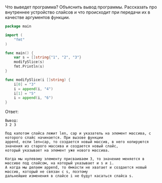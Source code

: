 Что выведет программа? Объяснить вывод программы. Рассказать про внутреннее устройство слайсов и что происходит при передачи их в качестве аргументов функции.

```go
package main

import (
	"fmt"
)

func main() {
	var s = []string{"1", "2", "3"}
	modifySlice(s)
	fmt.Println(s)
}

func modifySlice(i []string) {
	i[0] = "3"
	i = append(i, "4")
	i[1] = "5"
	i = append(i, "6")
}
```

Ответ:
```
Вывод:
3 2 3

Под капотом слайса лежит len, cap и указатель на элемент массива, с которого слайс начинается. При вызове функции
append, если len=cap, то создается новый массив, в него копируются значения из старого массива и создается новый слайс,
который указывает на элемент уже нового массива.

Когда мы нулевому элементу присваиваем 3, то значение меняется в массиве под слайсом, на который указывает и s и i.
А когда мы делаем append, то ёмкости не хватает и создается новый массив, который не связан с s, поэтому 
дальнейшие изменения в слайсе i не будут касаться слайса s.
```
